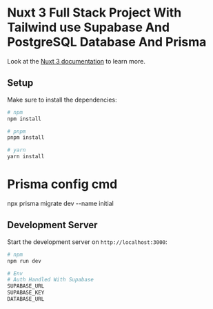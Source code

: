 # Nuxt 3 Full Stack Project With Tailwind use Supabase And PostgreSQL Database And Prisma 

Look at the [Nuxt 3 documentation](https://nuxt.com/docs/getting-started/introduction) to learn more.

## Setup

Make sure to install the dependencies:

```bash
# npm
npm install

# pnpm
pnpm install

# yarn
yarn install
```
# Prisma config cmd 

npx prisma migrate dev --name initial

## Development Server

Start the development server on `http://localhost:3000`:

```bash
# npm
npm run dev

# Env 
# Auth Handled With Supabase
SUPABASE_URL
SUPABASE_KEY
DATABASE_URL
```
